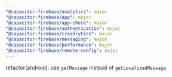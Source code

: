 ```yaml
---
"@capacitor-firebase/analytics": major
"@capacitor-firebase/app": major
"@capacitor-firebase/app-check": major
"@capacitor-firebase/authentication": major
"@capacitor-firebase/crashlytics": major
"@capacitor-firebase/messaging": major
"@capacitor-firebase/performance": major
"@capacitor-firebase/remote-config": major
---
```


refactor(android): use `getMessage` instead of `getLocalizedMessage`
